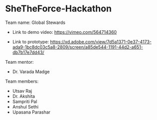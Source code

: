 # SheTheForce-Hackathon

Team name: Global Stewards

* Link to demo video: https://vimeo.com/564714360 

* Link to prototype: https://xd.adobe.com/view/7d5a1371-0e37-4173-ada9-1bc8dc03c5a8-2809/screen/a85de544-1191-44d2-a651-db7b17e7dd43/

Team mentor:
* Dr. Varada Madge

Team members:
* Utsav Raj
* Dr. Akshita
* Sampriti Pal
* Anshul Sethi
* Upasana Parashar

